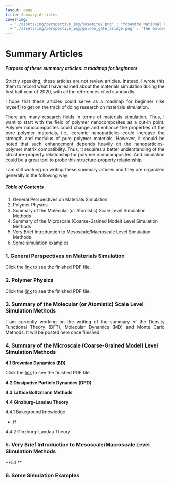 ```yaml
---
layout: page
title: Summary Articles
cover-img: 
  - "./assets/img/perspective_img/Yosemite2.png" : "Yosemite National Park , Jun 2016"
  - "./assets/img/perspective_img/golden_gate_bridge.png" : "The Golden Gate Bridge @San Francisco, May 2017"
---
```


# Summary Articles
<p style="text-align: justify"> </p>
<p style="text-align: justify"> </p>

##### Purpose of these summary articles: a roadmap for beginners

<p style="text-align: justify"> Strictly speaking, these articles are not review articles. Instead, I wrote this them to record what I have learned about the materials simulation during the first half year of 2020, with all the references cited standardly.

<p style="text-align: justify"> I hope that these articles could serve as a roadmap for beginner (like myself) to get on the track of doing research on materials simulation. </p>

<p style="text-align: justify"> There are many research fields in terms of materials simulation. Thus, I want to start with the field of polymer nanocomposites as a cut-in point. Polymer nanocomposites could change and enhance the properties of the pure polymer materials, i.e., ceramic nanoparticles could increase the strength and modulus of pure polymer materials. However, it should be noted that such enhancement depends heavily on the nanoparticles-polymer matrix compatibility. Thus, it requires a better understanding of the structure-property relationship for polymer nanocomposites. And simulation could be a great tool to probe this structure-property relationship. </p>

<p style="text-align: justify"> I am still working on writing these summary articles and they are organized generally in the following way: </p>

##### Table of Contents

1. General Perspectives on Materials Simulation
2. Polymer Physics
3. Summary of the Molecular (or Atomistic) Scale Level Simulation Methods
4. Summary of the Microscale (Coarse-Grained Model) Level Simulation Methods
5. Very Brief Introduction to Mesoscale/Macroscale Level Simulation Methods
6. Some simulation examples

<p style="text-align: justify"> </p>

### 1. General Perspectives on Materials Simulation
<p style="text-align: justify"> Click the <a href="https://drive.google.com/file/d/1kDah1F-wAiLNm8QHEpMBobOn7I9p0jaz/view?usp=sharing">link</a> to see the finished PDF file. </p>

<p style="text-align: justify"> </p>

### 2. Polymer Physics
<p style="text-align: justify"> Click the <a href="https://drive.google.com/file/d/1PLAWguHrLTZ6jn2sdAVnEYv-bd2dI-r6/view?usp=sharing">link</a> to see the finished PDF file. </p>

<p style="text-align: justify"> </p>

### 3. Summary of the Molecular (or Atomistic) Scale Level Simulation Methods
<p style="text-align: justify"> I am currently working on the writing of the summary of the Density Functional Theory (DFT), Molecular Dynamics (MD) and Monte Carlo Methods. It will be posted here once finished. </p>

<p style="text-align: justify"> </p>

### 4. Summary of the Microscale (Coarse-Grained Model) Level Simulation Methods
**4.1 Brownian Dynamics (BD)**
<p style="text-align: justify"> Click the <a href="https://drive.google.com/file/d/1ohz_ZVlydgGSDZZF2zYL934YFq2ttYSt/view?usp=sharing">link</a> to see the finished PDF file. </p>

<p style="text-align: justify"> </p>

**4.2 Dissipative Particle Dynamics (DPD)**

<p style="text-align: justify"> </p>

**4.3 Lattice Boltzmann Methods**

<p style="text-align: justify"> </p>

**4.4 Ginzburg–Landau Theory**

4.4.1 Bakcground knowledge
* ff

4.4.2 Ginzburg–Landau Theory

<p style="text-align: justify"> </p>

### 5. Very Brief Introduction to Mesoscale/Macroscale Level Simulation Methods
**5.1 **

<p style="text-align: justify"> </p>

### 6. Some Simulation Examples
